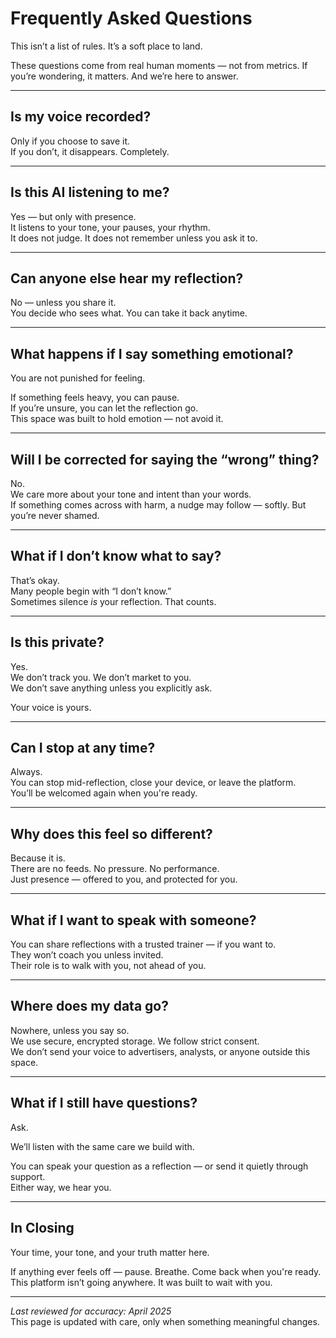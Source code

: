 # Frequently Asked Questions

This isn’t a list of rules. It’s a soft place to land.

These questions come from real human moments — not from metrics. If you’re wondering, it matters. And we’re here to answer.

---

## Is my voice recorded?

Only if you choose to save it.  
If you don’t, it disappears. Completely.

---

## Is this AI listening to me?

Yes — but only with presence.  
It listens to your tone, your pauses, your rhythm.  
It does not judge. It does not remember unless you ask it to.

---

## Can anyone else hear my reflection?

No — unless you share it.  
You decide who sees what. You can take it back anytime.

---

## What happens if I say something emotional?

You are not punished for feeling.

If something feels heavy, you can pause.  
If you’re unsure, you can let the reflection go.  
This space was built to hold emotion — not avoid it.

---

## Will I be corrected for saying the “wrong” thing?

No.  
We care more about your tone and intent than your words.  
If something comes across with harm, a nudge may follow — softly. But you’re never shamed.

---

## What if I don’t know what to say?

That’s okay.  
Many people begin with “I don’t know.”  
Sometimes silence *is* your reflection. That counts.

---

## Is this private?

Yes.  
We don’t track you. We don’t market to you.  
We don’t save anything unless you explicitly ask.

Your voice is yours.

---

## Can I stop at any time?

Always.  
You can stop mid-reflection, close your device, or leave the platform.  
You’ll be welcomed again when you're ready.

---

## Why does this feel so different?

Because it is.  
There are no feeds. No pressure. No performance.  
Just presence — offered to you, and protected for you.

---

## What if I want to speak with someone?

You can share reflections with a trusted trainer — if you want to.  
They won’t coach you unless invited.  
Their role is to walk with you, not ahead of you.

---

## Where does my data go?

Nowhere, unless you say so.  
We use secure, encrypted storage. We follow strict consent.  
We don’t send your voice to advertisers, analysts, or anyone outside this space.

---

## What if I still have questions?

Ask.

We’ll listen with the same care we build with.

You can speak your question as a reflection — or send it quietly through support.  
Either way, we hear you.

---

## In Closing

Your time, your tone, and your truth matter here.

If anything ever feels off — pause. Breathe. Come back when you're ready.  
This platform isn’t going anywhere. It was built to wait with you.

---

_Last reviewed for accuracy: April 2025_  
This page is updated with care, only when something meaningful changes.

